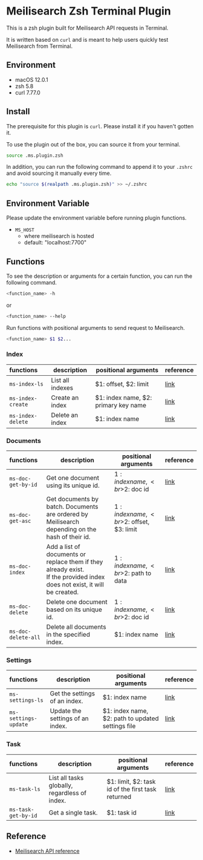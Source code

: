 # Meilisearch Zsh Terminal Plugin

This is a zsh plugin built for Meilisearch API requests in Terminal.

It is written based on `curl` and is meant to help users quickly test
Meilisearch from Terminal.


## Environment
- macOS 12.0.1
- zsh 5.8
- curl 7.77.0


## Install
The prerequisite for this plugin is `curl`. Please install it if you haven't
gotten it.

To use the plugin out of the box, you can source it from your terminal.
```bash
source .ms.plugin.zsh
```

In addition, you can run the following command to append it to your `.zshrc` and
avoid sourcing it manually every time.
```bash
echo "source $(realpath .ms.plugin.zsh)" >> ~/.zshrc
```


## Environment Variable
Please update the environment variable before running plugin functions.
- `MS_HOST`
  - where meilisearch is hosted
  - default: "localhost:7700"


## Functions
To see the description or arguments for a certain function, you can run the
following command.
```bash
<function_name> -h
```
or
```bash
<function_name> --help
```

Run functions with positional arguments to send request to Meilisearch.
```bash
<function_name> $1 $2...
```

### Index
| functions         | description      | positional arguments                 | reference                                                                        |
|:------------------|------------------|--------------------------------------|----------------------------------------------------------------------------------|
| `ms-index-ls`     | List all indexes | $1: offset, $2: limit                | [link](https://docs.meilisearch.com/reference/api/indexes.html#list-all-indexes) |
| `ms-index-create` | Create an index  | $1: index name, $2: primary key name | [link](https://docs.meilisearch.com/reference/api/indexes.html#create-an-index)  |
| `ms-index-delete` | Delete an index  | $1: index name                       | [link](https://docs.meilisearch.com/reference/api/indexes.html#delete-an-index)  |


### Documents
| functions           | description                                                                                                                  | positional arguments                     | reference                                                                                  |
|:--------------------|------------------------------------------------------------------------------------------------------------------------------|------------------------------------------|--------------------------------------------------------------------------------------------|
| `ms-doc-get-by-id`  | Get one document using its unique id.                                                                                        | $1: index name,<br>$2: doc id            | [link](https://docs.meilisearch.com/reference/api/documents.html#get-one-document)         |
| `ms-doc-get-asc`    | Get documents by batch. Documents are ordered by Meilisearch depending on the hash of their id.                              | $1: index name,<br>$2: offset, $3: limit | [link](https://docs.meilisearch.com/reference/api/documents.html#get-documents)            |
| `ms-doc-index`      | Add a list of documents or replace them if they already exist. <br>If the provided index does not exist, it will be created. | $1: index name,<br>$2: path to data      | [link](https://docs.meilisearch.com/reference/api/documents.html#add-or-replace-documents) |
| `ms-doc-delete`     | Delete one document based on its unique id.                                                                                  | $1: index name,<br>$2: doc id            | [link](https://docs.meilisearch.com/reference/api/documents.html#delete-one-document)      |
| `ms-doc-delete-all` | Delete all documents in the specified index.                                                                                 | $1: index name                           | [link](https://docs.meilisearch.com/reference/api/documents.html#delete-all-documents)     |


### Settings
| functions            | description                      | positional arguments                              | reference                                                                        |
|:---------------------|----------------------------------|---------------------------------------------------|----------------------------------------------------------------------------------|
| `ms-settings-ls`     | Get the settings of an index.    | $1: index name                                    | [link](https://docs.meilisearch.com/reference/api/settings.html#get-settings)    |
| `ms-settings-update` | Update the settings of an index. | $1: index name, $2: path to updated settings file | [link](https://docs.meilisearch.com/reference/api/settings.html#update-settings) |


### Task
| functions           | description                                   | positional arguments                              | reference                                                                  |
|:--------------------|-----------------------------------------------|---------------------------------------------------|----------------------------------------------------------------------------|
| `ms-task-ls`        | List all tasks globally, regardless of index. | $1: limit, $2: task id of the first task returned | [link](https://docs.meilisearch.com/reference/api/tasks.html#get-tasks)    |
| `ms-task-get-by-id` | Get a single task.                            | $1: task id                                       | [link](https://docs.meilisearch.com/reference/api/tasks.html#get-one-task) |


## Reference
- [Meilisearch API reference](https://docs.meilisearch.com/reference/api/overview.html)

